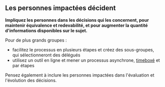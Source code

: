## Les personnes impactées décident

**Impliquez les personnes dans les décisions qui les concernent, pour maintenir équivalence et redevabilité, et pour augmenter la quantité d'informations disponibles sur le sujet.**

Pour de plus grands groupes :

- facilitez le processus en plusieurs étapes et créez des sous-groupes, qui sélectionneront des délégués
- utilisez un outil en ligne et mener un processus asynchrone, [timeboxé](section:timebox-activities) et par étapes

Pensez également à inclure les personnes impactées dans l'évaluation et l'évolution des décisions.